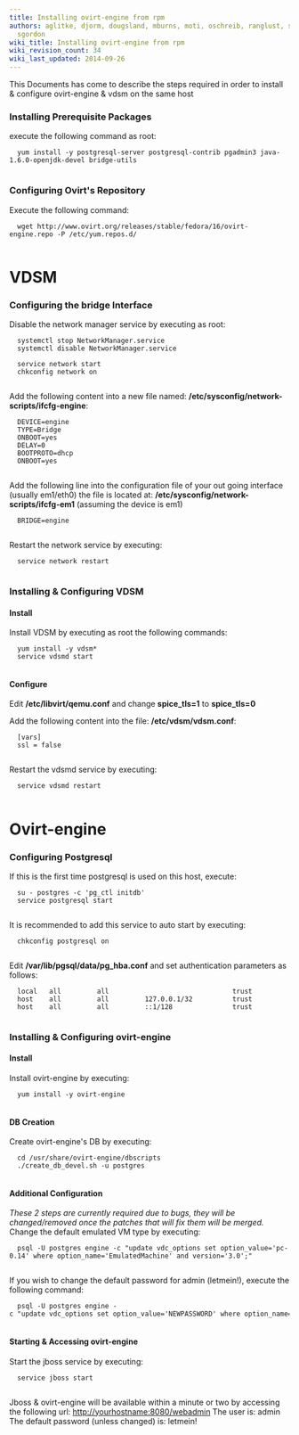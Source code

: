 ```yaml
---
title: Installing ovirt-engine from rpm
authors: aglitke, djorm, dougsland, mburns, moti, oschreib, ranglust, sandrobonazzola,
  sgordon
wiki_title: Installing ovirt-engine from rpm
wiki_revision_count: 34
wiki_last_updated: 2014-09-26
---
```


This Documents has come to describe the steps required in order to install & configure ovirt-engine & vdsm on the same host

### Installing Prerequisite Packages

execute the following command as root:

      yum install -y postgresql-server postgresql-contrib pgadmin3 java-1.6.0-openjdk-devel bridge-utils
       

### Configuring Ovirt's Repository

Execute the following command:

      wget http://www.ovirt.org/releases/stable/fedora/16/ovirt-engine.repo -P /etc/yum.repos.d/
       

# VDSM

### Configuring the bridge Interface

Disable the network manager service by executing as root:

      systemctl stop NetworkManager.service
      systemctl disable NetworkManager.service

      service network start
      chkconfig network on
       

Add the following content into a new file named: **/etc/sysconfig/network-scripts/ifcfg-engine**:

      DEVICE=engine
      TYPE=Bridge
      ONBOOT=yes
      DELAY=0
      BOOTPROTO=dhcp
      ONBOOT=yes
       

Add the following line into the configuration file of your out going interface (usually em1/eth0) the file is located at: **/etc/sysconfig/network-scripts/ifcfg-em1** (assuming the device is em1)

      BRIDGE=engine
       

Restart the network service by executing:

      service network restart
       

### Installing & Configuring VDSM

#### Install

Install VDSM by executing as root the following commands:

      yum install -y vdsm*
      service vdsmd start
       

#### Configure

Edit **/etc/libvirt/qemu.conf** and change **spice_tls=1** to **spice_tls=0**

Add the following content into the file: **/etc/vdsm/vdsm.conf**:

      [vars]
      ssl = false
       

Restart the vdsmd service by executing:

      service vdsmd restart
       

# Ovirt-engine

### Configuring Postgresql

If this is the first time postgresql is used on this host, execute:

      su - postgres -c 'pg_ctl initdb'
      service postgresql start
       

It is recommended to add this service to auto start by executing:

      chkconfig postgresql on
       

Edit **/var/lib/pgsql/data/pg_hba.conf** and set authentication parameters as follows:

      local   all         all                               trust
      host    all         all         127.0.0.1/32          trust
      host    all         all         ::1/128               trust
       

### Installing & Configuring ovirt-engine

#### Install

Install ovirt-engine by executing:

      yum install -y ovirt-engine
       

#### DB Creation

Create ovirt-engine's DB by executing:

      cd /usr/share/ovirt-engine/dbscripts
      ./create_db_devel.sh -u postgres
       

#### Additional Configuration

*These 2 steps are currently required due to bugs, they will be changed/removed once the patches that will fix them will be merged.*
Change the default emulated VM type by executing:

      psql -U postgres engine -c "update vdc_options set option_value='pc-0.14' where option_name='EmulatedMachine' and version='3.0';"
       

If you wish to change the default password for admin (letmein!), execute the following command:

      psql -U postgres engine -c "update vdc_options set option_value='NEWPASSWORD' where option_name='AdminPassword';"
       

#### Starting & Accessing ovirt-engine

Start the jboss service by executing:

      service jboss start
       

Jboss & ovirt-engine will be available within a minute or two by accessing the following url: <http://yourhostname:8080/webadmin>
The user is: admin
The default password (unless changed) is: letmein!
